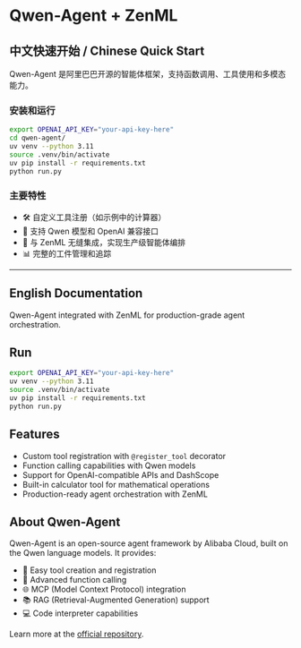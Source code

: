 # Qwen-Agent + ZenML

## 中文快速开始 / Chinese Quick Start

Qwen-Agent 是阿里巴巴开源的智能体框架，支持函数调用、工具使用和多模态能力。

### 安装和运行
```bash
export OPENAI_API_KEY="your-api-key-here"
cd qwen-agent/
uv venv --python 3.11
source .venv/bin/activate
uv pip install -r requirements.txt
python run.py
```

### 主要特性
- 🛠️ 自定义工具注册（如示例中的计算器）
- 🤖 支持 Qwen 模型和 OpenAI 兼容接口
- 🔄 与 ZenML 无缝集成，实现生产级智能体编排
- 📊 完整的工件管理和追踪

---

## English Documentation

Qwen-Agent integrated with ZenML for production-grade agent orchestration.

## Run
```bash
export OPENAI_API_KEY="your-api-key-here"
uv venv --python 3.11
source .venv/bin/activate
uv pip install -r requirements.txt
python run.py
```

## Features
- Custom tool registration with `@register_tool` decorator
- Function calling capabilities with Qwen models
- Support for OpenAI-compatible APIs and DashScope
- Built-in calculator tool for mathematical operations
- Production-ready agent orchestration with ZenML

## About Qwen-Agent

Qwen-Agent is an open-source agent framework by Alibaba Cloud, built on the Qwen language models. It provides:
- 🔧 Easy tool creation and registration
- 🧠 Advanced function calling
- 🌐 MCP (Model Context Protocol) integration
- 📚 RAG (Retrieval-Augmented Generation) support
- 💻 Code interpreter capabilities

Learn more at the [official repository](https://github.com/QwenLM/Qwen-Agent).
